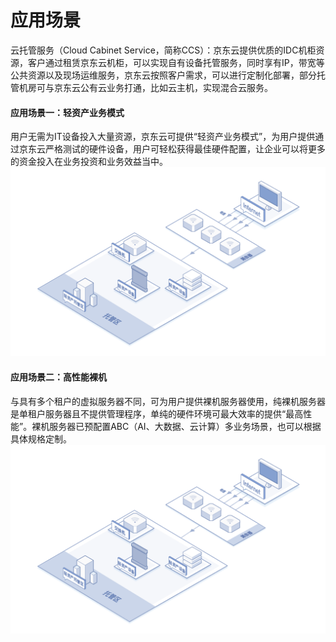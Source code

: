 # 应用场景
      
云托管服务（Cloud Cabinet Service，简称CCS）：京东云提供优质的IDC机柜资源，客户通过租赁京东云机柜，可以实现自有设备托管服务，同时享有IP，带宽等公共资源以及现场运维服务，京东云按照客户需求，可以进行定制化部署，部分托管机房可与京东云公有云业务打通，比如云主机，实现混合云服务。

#### 应用场景一：轻资产业务模式
用户无需为IT设备投入大量资源，京东云可提供“轻资产业务模式”，为用户提供通过京东云严格测试的硬件设备，用户可轻松获得最佳硬件配置，让企业可以将更多的资金投入在业务投资和业务效益当中。
![应用场景一](https://github.com/jdcloudcom/AIDC-docs.cn/blob/cn-cabinet-physical-computing/documentation/AIDC/Cabinet-Physical-Computing/image/scenarios1.png)

#### 应用场景二：高性能裸机
与具有多个租户的虚拟服务器不同，可为用户提供裸机服务器使用，纯裸机服务器是单租户服务器且不提供管理程序，单纯的硬件环境可最大效率的提供“最高性能”。裸机服务器已预配置ABC（AI、大数据、云计算）多业务场景，也可以根据具体规格定制。
![应用场景一](https://github.com/jdcloudcom/AIDC-docs.cn/blob/cn-cabinet-physical-computing/documentation/AIDC/Cabinet-Physical-Computing/image/scenarios1.png)
